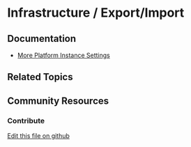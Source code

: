 # Infrastructure / Export/Import

## Documentation

* [More Platform Instance Settings](https://portal.liferay.dev/docs/7-2/user/-/knowledge_base/u/more-platform-section-instance-settings)


## Related Topics


## Community Resources


### Contribute

[Edit this file on github](https://github.com/olafk/controlpanel-documentation-docs/blob/master/md/72en/com_liferay_configuration_admin_web_portlet_InstanceSettingsPortlet/com.liferay.exportimport.configuration.ExportImportServiceConfiguration.md)
